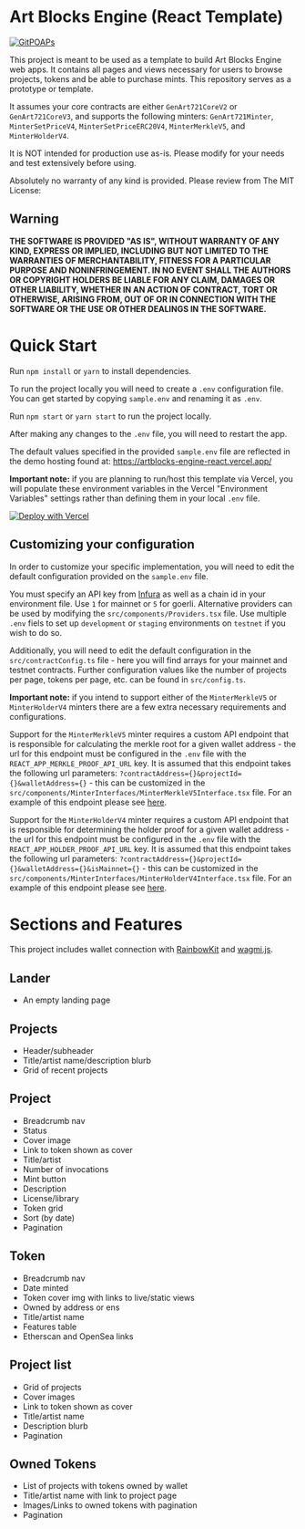 # Art Blocks Engine (React Template)
[![GitPOAPs](https://public-api.gitpoap.io/v1/repo/ArtBlocks/artblocks-engine-react/badge)](https://www.gitpoap.io/gh/ArtBlocks/artblocks-engine-react)

This project is meant to be used as a template to build Art Blocks Engine web apps. It contains all pages and views
necessary for users to browse projects, tokens and be able to purchase mints. This repository serves as a prototype or
template.

It assumes your core contracts are either `GenArt721CoreV2` or `GenArt721CoreV3`, and supports the following minters:
`GenArt721Minter`, `MinterSetPriceV4`, `MinterSetPriceERC20V4`, `MinterMerkleV5`, and `MinterHolderV4`.

It is NOT intended for production use as-is. Please modify for your needs and test extensively before using.

Absolutely no warranty of any kind is provided. Please review from The MIT License:

## Warning

**THE SOFTWARE IS PROVIDED "AS IS", WITHOUT WARRANTY OF ANY KIND, EXPRESS OR
IMPLIED, INCLUDING BUT NOT LIMITED TO THE WARRANTIES OF MERCHANTABILITY,
FITNESS FOR A PARTICULAR PURPOSE AND NONINFRINGEMENT. IN NO EVENT SHALL THE
AUTHORS OR COPYRIGHT HOLDERS BE LIABLE FOR ANY CLAIM, DAMAGES OR OTHER
LIABILITY, WHETHER IN AN ACTION OF CONTRACT, TORT OR OTHERWISE, ARISING FROM,
OUT OF OR IN CONNECTION WITH THE SOFTWARE OR THE USE OR OTHER DEALINGS IN THE
SOFTWARE.**

# Quick Start

Run `npm install` or `yarn` to install dependencies.

To run the project locally you will need to create a `.env` configuration file. You can get started by copying
`sample.env` and renaming it as `.env`.

Run `npm start` or `yarn start` to run the project locally.

After making any changes to the `.env` file, you will need to restart the app.

The default values specified in the provided `sample.env` file are reflected in the demo hosting found at:
https://artblocks-engine-react.vercel.app/

**Important note:** if you are planning to run/host this template via Vercel, you will populate these environment
variables in the Vercel "Environment Variables" settings rather than defining them in your local `.env` file.

[![Deploy with Vercel](https://vercel.com/button)](https://vercel.com/new/clone?repository-url=https%3A%2F%2Fgithub.com%2FArtBlocks%2Fartblocks-engine-react&env=REACT_APP_EXPECTED_CHAIN_ID,REACT_APP_GRAPHQL_URL,REACT_APP_INFURA_KEY&envDescription=Required%20environment%20variables%20for%20deployment&envLink=https%3A%2F%2Fgithub.com%2FArtBlocks%2Fartblocks-engine-react%2Fblob%2Fmain%2Fsample.env)

## Customizing your configuration

In order to customize your specific implementation, you will need to edit the default configuration provided on the
`sample.env` file.

You must specify an API key from [Infura](https://www.infura.io/) as well as a chain id in your environment file. Use
`1` for mainnet or `5` for goerli. Alternative providers can be used by modifying the `src/components/Providers.tsx`
file. Use multiple `.env` fiels to set up `development` or `staging` environments on `testnet` if you wish to do so.

Additionally, you will need to edit the default configuration in the `src/contractConfig.ts` file -
here you will find arrays for your mainnet and testnet contracts. Further configuration values like the number of
projects per page, tokens per page, etc. can be found in `src/config.ts`.

**Important note:** if you intend to support either of the `MinterMerkleV5` or `MinterHolderV4` minters there are a few
extra necessary requirements and configurations.

Support for the `MinterMerkleV5` minter requires a custom API endpoint that is responsible for calculating the merkle
root for a given wallet address - the url for this endpoint must be configured in the `.env` file with the
`REACT_APP_MERKLE_PROOF_API_URL` key. It is assumed that this endpoint takes the following url parameters:
`?contractAddress={}&projectId={}&walletAddress={}` - this can be customized in the
`src/components/MinterInterfaces/MinterMerkleV5Interface.tsx` file. For an example of this endpoint please see
[here](https://github.com/plottables/media/blob/main/pages/api/getMerkleProof.tsx).

Support for the `MinterHolderV4` minter requires a custom API endpoint that is responsible for determining the holder
proof for a given wallet address - the url for this endpoint must be configured in the `.env` file with the
`REACT_APP_HOLDER_PROOF_API_URL` key. It is assumed that this endpoint takes the following url parameters:
`?contractAddress={}&projectId={}&walletAddress={}&isMainnet={}` - this can be customized in the
`src/components/MinterInterfaces/MinterHolderV4Interface.tsx` file. For an example of this endpoint please see
[here](https://github.com/plottables/media/blob/main/pages/api/getHolderProof.tsx).

# Sections and Features

This project includes wallet connection with [RainbowKit](https://www.rainbowkit.com/) and
[wagmi.js](https://wagmi.sh/).

## Lander
- An empty landing page

## Projects
- Header/subheader
- Title/artist name/description blurb
- Grid of recent projects

## Project
- Breadcrumb nav
- Status
- Cover image
- Link to token shown as cover
- Title/artist
- Number of invocations
- Mint button
- Description
- License/library
- Token grid
- Sort (by date)
- Pagination

## Token
- Breadcrumb nav
- Date minted
- Token cover img with links to live/static views
- Owned by address or ens
- Title/artist name
- Features table
- Etherscan and OpenSea links

## Project list
- Grid of projects
- Cover images
- Link to token shown as cover
- Title/artist name
- Description blurb
- Pagination

## Owned Tokens
- List of projects with tokens owned by wallet
- Title/artist name with link to project page
- Images/Links to owned tokens with pagination
- Pagination
